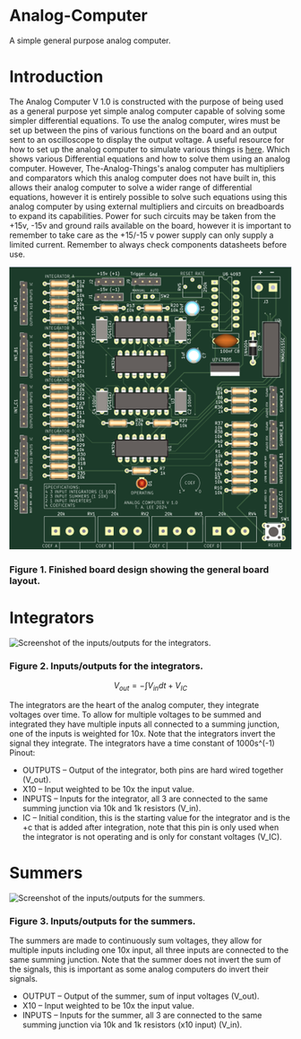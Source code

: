 # Analog-Computer
A simple general purpose analog computer.

# Introduction
The Analog Computer V 1.0 is constructed with the purpose of being used as a general purpose yet simple analog computer capable of solving some simpler differential equations. To use the analog computer, wires must be set up between the pins of various functions on the board and an output sent to an oscilloscope to display the output voltage. A useful resource for how to set up the analog computer to simulate various things is [here](https://the-analog-thing.org/THAT_First_Steps.pdf). Which shows various Differential equations and how to solve them using an analog computer. However, The-Analog-Things's analog computer has multipliers and comparators which this analog computer does not have built in, this allows their analog computer to solve a wider range of differential equations, however it is entirely possible to solve such equations using this analog computer by using external multipliers and circuits on breadboards to expand its capabilities. Power for such circuits may be taken from the +15v, -15v and ground rails available on the board, however it is important to remember to take care as the +15/-15 v power supply can only supply a limited current. Remember to always check components datasheets before use.

![Photo of the finished circuit board design.](/Images/Board.PNG)
### Figure 1. Finished board design showing the general board layout.

# Integrators
![Screenshot of the inputs/outputs for the integrators.](/Images/Integrators.PNG)
### Figure 2. Inputs/outputs for the integrators.

```math
V_{out} = - \int V_{in} dt + V_{IC}
```

The integrators are the heart of the analog computer, they integrate voltages over time. To allow for multiple voltages to be summed and integrated they have multiple inputs all connected to a summing junction, one of the inputs is weighted for 10x. 
Note that the integrators invert the signal they integrate.
The integrators have a time constant of 1000s^(-1)
Pinout:
* OUTPUTS – Output of the integrator, both pins are hard wired together (V_out). 
* X10 – Input weighted to be 10x the input value.
* INPUTS – Inputs for the integrator, all 3 are connected to the same summing junction via 10k and 1k resistors (V_in).
* IC – Initial condition, this is the starting value for the integrator and is the +c that is added after integration, note that this pin is only used when the integrator is not operating and is only for constant voltages (V_IC).

# Summers
![Screenshot of the inputs/outputs for the summers.](/Images/Summers.PNG)
### Figure 3. Inputs/outputs for the summers.

The summers are made to continuously sum voltages, they allow for multiple inputs including one 10x input, all three inputs are connected to the same summing junction. Note that the summer does not invert the sum of the signals, this is important as some analog computers do invert their signals.
* OUTPUT – Output of the summer, sum of input voltages (V_out).
* X10 – Input weighted to be 10x the input value.
* INPUTS – Inputs for the summer, all 3 are connected to the same summing junction via 10k and 1k resistors (x10 input) (V_in).
